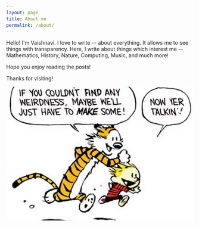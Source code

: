 ```yaml
---
layout: page
title: About me
permalink: /about/
---
```


<!-- This is the base Jekyll theme. You can find out more info about customizing your Jekyll theme, as well as basic Jekyll usage documentation at [jekyllrb.com](https://jekyllrb.com/)

You can find the source code for Minima at GitHub:
[jekyll][jekyll-organization] /
[minima](https://github.com/jekyll/minima)

You can find the source code for Jekyll at GitHub:
[jekyll][jekyll-organization] /
[jekyll](https://github.com/jekyll/jekyll)


[jekyll-organization]: https://github.com/jekyll -->

Hello! I'm Vaishnavi. I love to write -- about everything. It allows me to see things with transparency. Here, I write about things which interest me -- Mathematics, History, Nature, Computing, Music, and much more!

Hope you enjoy reading the posts!


Thanks for visiting!

![Let's go](/assets/calvin_blog.png)
